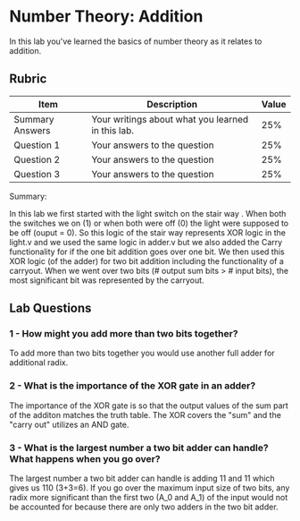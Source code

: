 # Number Theory: Addition

In this lab you've learned the basics of number theory as it relates to addition.

## Rubric

| Item | Description | Value |
| ---- | ----------- | ----- |
| Summary Answers | Your writings about what you learned in this lab. | 25% |
| Question 1 | Your answers to the question | 25% |
| Question 2 | Your answers to the question | 25% |
| Question 3 | Your answers to the question | 25% |

Summary:

In this lab we first started with the light switch on the stair way . When both the switches we on (1) or when both were off (0) the light were supposed to be off (ouput = 0). So this logic of the stair way represents XOR logic in the light.v and we used the same logic in adder.v but we also added the Carry functionality for if the one bit addition goes over one bit. We then used this XOR logic (of the adder) for two bit addition including the functionality of a carryout. When we went over two bits (# output sum bits > # input bits), the most significant bit was represented by the carryout.


## Lab Questions

### 1 - How might you add more than two bits together?

To add more than two bits together you would use another full adder for additional radix.

### 2 - What is the importance of the XOR gate in an adder? 

The importance of the XOR gate is so that the output values of the sum part of the additon matches the truth table. The XOR covers the "sum" and the "carry out" utilizes an AND gate.

### 3 - What is the largest number a two bit adder can handle? What happens when you go over?

The largest number a two bit adder can handle is adding 11 and 11 which gives us 110 (3+3=6). If you go over the maximum input size of two bits, any radix more significant than the first two (A_0 and A_1) of the input would not be accounted for because there are only two adders in the two bit adder.


